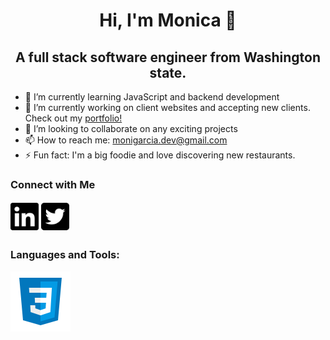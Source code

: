 <h1 align="center">Hi, I'm Monica 👋 </h1>

<h2 align="center">A full stack software engineer from Washington state.</h3>


- 🌱 I’m currently learning JavaScript and backend development
- 🔭 I’m currently working on client websites and accepting new clients. Check out my <a href="https://monica-garcia-dev.netlify.app/">portfolio!</a> 
- 👯 I’m looking to collaborate on any exciting projects
- 📫 How to reach me: monigarcia.dev@gmail.com
- ⚡ Fun fact: I'm a big foodie and love discovering new restaurants.

<h3>Connect with Me </h3>
<a href="https://www.linkedin.com/in/garcia-monica/" target="_blank"><img src="linkedin-brands.svg" alt="Link to Monica's LinkedIn" height="50" width="45"/></a>
<a href="https://twitter.com/monibgrt" target="_blank"><img src="twitter-square-brands.svg" alt="Link to Monica's Twitter" height="50" width="45"/></a>

<h3>Languages and Tools:</h3>
<img src="icons8-css3-96.png" alt="CSS logo">
